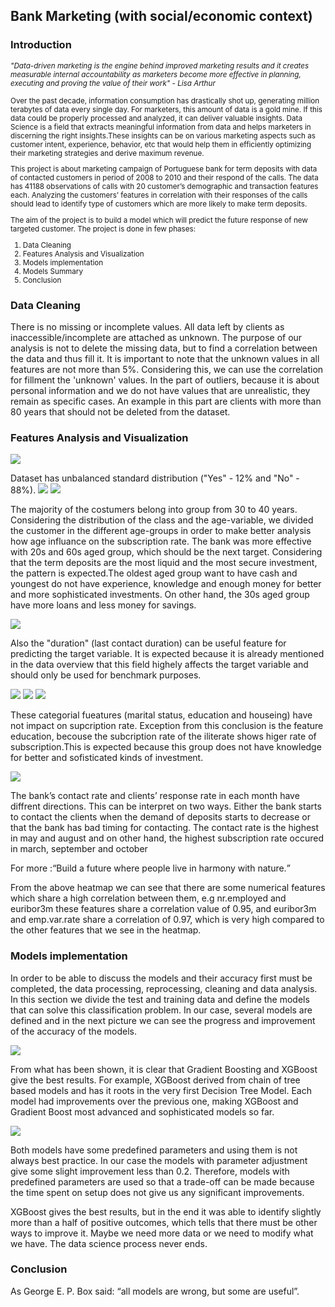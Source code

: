 <!DOCTYPE html>
<html>
 <head>
 </head>
<body>

<h2>Bank Marketing (with social/economic context)</h2>

<h3>Introduction </h3>

<small><p>
 <i>"Data-driven marketing is the engine behind improved marketing results and it creates measurable internal accountability as marketers become more effective in planning, executing and proving the value of their work" - Lisa Arthur </i>
 
Over the past decade, information consumption has drastically shot up, generating million terabytes of data every single day. For marketers, this amount of data is a gold mine. If this data could be properly processed and analyzed, it can deliver valuable insights. Data Science is a field that extracts meaningful information from data and helps marketers in discerning the right insights.These insights can be on various marketing aspects such as customer intent, experience, behavior, etc that would help them in efficiently optimizing their marketing strategies and derive maximum revenue.</p>

<p>This project is about marketing campaign of Portuguese bank for term deposits with data of contacted customers in period of 2008 to 2010 and their respond of the calls. The data has 41188 observations of calls with 20 customer’s demographic and transaction features each. Analyzing the customers’ features in correlation with their responses of the calls should lead to identify type of customers which are more likely to make term deposits.

The aim of the project is to build a model which will predict the future response of new targeted customer.
The project is done in few phases:
<ol>
 <li>Data Cleaning</li>
 <li>Features Analysis and Visualization</li>
 <li>Models implementation</li>
 <li>Models Summary</li>
 <li>Conclusion</li>
</ol>
 
</small></p>

<h3>Data Cleaning</h3>

<p>There is no missing or incomplete values. All data left by clients as inaccessible/incomplete are attached as unknown.
The purpose of our analysis is not to delete the missing data, but to find a correlation between the data and thus fill it.
It is important to note that the unknown values in all features are not more than 5%. Considering this, we can use the correlation for fillment the 'unknown' values.
In the part of outliers, because it is about personal information and we do not have values that are unrealistic, they remain as specific cases. An example in this part are clients with more than 80 years that should not be deleted from the dataset.</p>

<h3>Features Analysis and Visualization</h3>

<img src="https://lh3.googleusercontent.com/aeWP1Dm4PH1AvNtk7EiqrJxKOn8eN7xuP4sLVfEnjlPj-kk6rPFFtXUY6GJyFbrztToaotB6Qei0FCYwxE979aek1F0_DXeG4SjP9piMDCnkiwD3Nro9fjxs-YpAHgtunL2QHUA6_P3Ssy6BtCSr1xkHGY1Wzb4qUEmkOaZG2XIGVMUCJk01Mf_SmWaLZInY9tCSDg6GX6u5o0g9RAC6vHgIENXS4cJexBiBX4hoQlaOv4e2lkaS1VpFgK6fsanNFMiFagJQRXg6TegyyH30S28d-X8bYhLQKz1OIROW9Yy2_D9DRAOSvxmwvdo90lX4N-NfoPxmaE4pHy0XyVq9nRF_4QKdFcc3uJA4ZU6oSt9ZBoueCM22cDh_8hJcpP_8AGzOQ8uxld52vVrVtsI-dUmyoZJgEoz28mhcISY4_8JxR0HDJ7ROc1cbEjNkig6HRMBRD9GWA4E0MAuMF7Kshxb0DmtOKllQQOx95bVCuo9VObsh5WqFc9nbxYid9-vw6TNLjkddD72uO4B52Evy7ex-qHZQkEGH8nnb-DwxHUJCkaRPXypDyTShNoV8hTQnavWd9WJ42JMbPr56F8vLJUHwWYf565w07kw19l8yosfiCksMNLCvoqM3u7D-a5VBOkxkjVbfRMFqkNLDg1oz43uLcqR207RYUOL1WqmwXLhk88r7mWPww-ESW8ROkzjBcx86_A=w1920-h942-ft">

<p> Dataset has unbalanced standard distribution ("Yes" - 12% and "No" - 88%). 
 
<img src="https://lh3.googleusercontent.com/kQOk3kO3TaXw3RUZ6oeCnOQggo5shQMAjrvmfcixJ_dpb5NDWT7-5SJtfbGqrdWO6xddQfhYPsJcYsdmnWe9w_LLH7w3nFrkXZh1qM1zJ0d5yqBLGVIHIGEisJ3GBUsAHgfZ5cyAJGmZTQ0c8SGjxIGbXkAtqW3zCbw3jPk0X2R1LgxnMMu0mZ5lzCVsc9bbSdkuU7Rq3gIqVDKShMgYiVPKEpbT9_DzEsL39rYzI8zK2GiLyD95Xy8US8Ji9ouBtJD6LrBISkvXLnDtYzSQ8zDgoXHmfSNIftffOZ3PJDW8WGHzZ6WA88DvrEAWy7HCGjapdk_DhnKw5xaO-25Dg74VLA-VMVV1bsPEkjdLH-neWfVDsV6Q5vUXXrLmi9wh50QXwMSkGWIAB-gWAC9NTw1ZsrnmuCnhWEjCefh9QzWshwKUjbkl3yR7WeAM2lepxx4IXY_JA3VzP4hWR58WHGemB7P1y9MREUJJ1gKvfK7CRer5mq-oUSxZxKi0D9MSukflF01u5zdxA5WcbbN6SDUfD1JmWAymbepRbqHcgIJ9H89wwE5ZgVxVTMlQZQntXk_kM3-uFU2fue_SOuRHDDZ6C-SAvK0qdEz15XiGSTdDAmECXzz42SNfC1Pmdhq2kC9szmvJHzkOZHfxSt1HNOMXSjN9Nqo5DRW46mLSDOT0BvFoZH9xoZ6hhCcOl3Vs8xmtWg=w1920-h942-ft">

<img src="https://lh3.googleusercontent.com/yOVw_MAEiEOk-jhDRqZNaDAOXT-zjzwUvzZi2_NgBRMW22pMSonfCl4wSkZ9wNFqFFTC998eHfsykBZ1ZEBoByOYhU4r2jdSudq4UD2CK1aBQKquYjfdO68J2DkGwfLyrEn41OTk4zzN-NrYBztcJm7ppR3lkW6Lbay5O1Zs2zGjOwfU-FW9Av16Fvg9Tp668oyW3TaApyHh-bQwI5FFfwT40UDkIv19g-iDCREnKxcg87semo6j3tHOiHh585fPxsyy3hkWbDB8yc2Ncpc983pJiYZre-xcZDRgZ59l43Ti7K68Z2wSv4Ogs7mpbO-v8yX47ZuqxSg9HgrHq9-xt9Vd0ds1ZBHrApuqMeqw0jaF-gezo2I1zB98NKKX97CmZbYjP1DCDOIAJ1d43BDLj1FgP9Agy4DcWMY5CMfHq6GzOpZ8ZeNmgXZHEzP1VQNzVW3sM-RAmPGl2bSjgaKpTYAFZDH_QnIVDKcnLBiTBPg1YyIQrHtccHCR3zQnNGom24JbgfFnlxjpjdD7JayFicnH0GODdRfCYkR9IFz6zJReknUUyHrWPIr2RytiJUue0s5WBfW641oKMJnJV-dcox-_Gs9tK8G1hma-TPF-wH4b19RiG5c_49mFDg4Gb4eP8vhJgL1_EQx6_5cTpb4jNleH6RQOv3QPkRShSrkkqrFB_NKzdNESOD0egjeLEtsAAwoSiA=w1920-h942-ft">
 
<p>The majority of the costumers belong into group from 30 to 40 years. Considering the distribution of the class and the age-variable, we divided the customer in the different age-groups in order to make better analysis how age influance on the subscription rate. 
The bank was more effective with 20s and 60s aged group, which should be the next target. Considering that the term deposits are the most liquid and the most secure investment, the pattern is expected.The oldest aged group want to have cash and youngest do not have experience, knowledge and enough money for better and more sophisticated investments. On other hand, the 30s aged group have more loans and less money for savings.</p>

<img src="https://lh3.googleusercontent.com/DF70y9pERzAKVCcsn8_WdMdzswvdRPFBJXz-jDnEjNW60P3bQO3iITn5OqX_RplmsdX3L1MyAtuRVB2-e9GhNmzjbzGdduK3lmMaCrKdNRAclMnkaOwOAAHi1P1y8K2zT6L10fcIwlRFFpUOi-9HgWF3COWwJqQXHgJQp_uUF1lXxbDH442pbsqDmaFQcL2js4I21spDIFD3nOi5GHK8ZNsmqsS36t1oNv4Tk2fzxzW2b6YtnnKYQlX8x6aKWCNdRraOfushDekFMXTQWedqJdjIswa9V96P5dz57tQ-wBA68_P_djeaws0WdxsE1a66i-fydKAb2pLcv3r6RAqKgjBcUxzbGF2XSG9cs2y3uB8IcM9jtymVBTwqdB0pNyDlyFosp1wMw4H5UnYqrRVub1WY5xuEU41DOawSKPi2boB_-BwYlNwwNwG6NXbQKX5oDVWsEZjWeqNFK6PrWnjTioN-zjCEks-FAh4DAnxDWgm4QdKtoznxYINRjV_ZTPK12gDZRlkRssrHKnNbdshu6LzcAHzawCvuPRU7Zs5zauz0d2PNpPxuijV-SBplCw4Mxv7-Ef45nQEjLzjQyfON9sRC1zSUPTLiNuJZ65Nn2Xr18vvVVFpjypeo9xiDn8VsGg0kOHjaC7vRp-69KV_JzoZplppKubRmS2X1va_URFb-uEi-Ht2wp02CcQElVcsFhBsD7w=w1920-h942-ft"> 

<p> Also the "duration" (last contact duration) can be useful feature for predicting the target variable. It is expected because it is already mentioned in the data overview that this field highely affects the target variable and should only be used for benchmark purposes.</p>

<img src="https://lh3.googleusercontent.com/wGTZGIYIaFlyueJ9lpLKAJlCzswqLwItatSyY2HqAN5OlDj-9zpHP8hB1vaf16m43Foot7m6ZNy3lyuzGPBFu2lElVOhpHcxnrFhuPULRykMdy-nEsSDMsN6bOy7suv7TJtgIR2GK3LmsRvuBW4J726O6fHMDe-gTJBjrKnbee7tIPx6KXVYRkZJcS-4L3K7AfE8kcaFWUY6zfJFhaqzEvtfoyn0qtDqEu5hh-vaSVy6gjQsC7nHmEaiKb-uhpMk41BTxKz9J9fSvzbqFfWFviKfZOoryoWcNEruuYD5ZNj-sFP7vBq2lpLqjMLKIlii7_HAUgOL-rQDjgDTc79vu3EKSC-DfqJIVN3581JJWbj9NhNzsQVnd5qOZc1S0LDVf0cjsyCs38afHf7_4sGrRgR0dUxMR73PyjMgEhzMEPfGh9tY9_lf6pQwUvGxXyMnMp5tot9C9W8taxaeQc67M675tmcDvvXqLddL_urV-URRCQTN86lBP8CCghIp0wMBdje_-kh0hm8_C_noE8cZGRq87s1e4E5-bZxcLCfu8nXHmEUTWfcjjXZCRwPkAYRyDcYmp4EMBolLl1XMi8GgvnvBRcOB7XWqheLm3fkJlYFhdkXRwYWDo6Oa9bSyGOXf7f_jDGkqRRu8iMdsAWK_kiMzFgitQ6K6cARjpIuypsCASpl92On3hWyebJADDz-_BdJyOA=w1920-h942-ft">
<img src="https://lh3.googleusercontent.com/nUhcpDCGR2YVgG7AMELy2GXAQ-7jcA5DBTaybbToXpM4OERY6B-I0VOoAy3ZpfHPPw6TAZP9zEnN6dsu_4kvi54tBvSh-0RJoYwXPc2lXBONBP87SZ16g97pabiokuGMKiVF1k3RRWVr85MbsTtDCPEt9hWbwXAZe_ixTRUGHYzlWN8GM-57lnAkvzrrGRZ5n9VmwOvOj5ko3NT-TR3pMQgqsD8E9g_jSlCU4dKiCDc24QHMF-7a4uhUuUR1-R8UJJ56R98NKwPscCRJ5_h8luPzFmjxW4R9ewceZdtXqrba5D8LwCumdopROfdNY5Y8640FRsU8OWQ_Wu_nisvhdgMGDEAThP5reIesEzCoiBz2PC-JhWexjePebxWTSfyq_EOjqOuyEJLUinvOHU4Ty-fyTgLwWI5kFg_0Q8l76ngRxDRHSl_cncqvsZ9dgGHTEECCFHB7Lg6xFzVQpztusvEVtnkHle2hZHcSgYybZxqy8e3PYj_g7_IWA12tSUYXo1gMB5pHWueaGJ7qbng5RS08rIKl9ImAvQDZ5UIzQ6XBr8M_sFfx_lCNzyW88nb9ZH7uKeFfjciQVrlo7UY7QcxGz3KXHU56F_oFrTsGe4h90QCiCXZx9IlbWP5h2PzGBHjG5pg2bHtHjkb5Xn-pUFeGX5olQq1nh97mQVRu7UfGhBc65fy-Do4gQ1cSKk1ef0D88Q=w1920-h942-ft">
<img src="https://lh3.googleusercontent.com/ciM7Z4Cc0jeb3Fa9nq3HLN6kKnSNzttjn318HAxLEUbKiSwkcUSHwRabB0E1KcIVCWzdaNiZnwZamxJ50fjZ1JN3wMaDXmXC_kx5chQz8G9hdSdUJPbEdyHx4YohjTxmtFVG_oOfwe1C9s5Pm5lIzWwO0Q9jZx9t95o8CGR-eZGhN9_rbtYvY713d5SWcYmyqszBoEnL3hbClFX5gh84LEz21vgtWUgfmSO-iwNAhbVUQxFIaSAtu9N7c_nfqkLok3U1OUCt17UXTXdcVQKWRCwgUbv1nJl_GoxQd5dRjpr3Pe3yvThI-lykmVEpENUyPYp74KBkv9uejYHJNVEVYieinTYEcoEkj-cyZ-PHfYBmwBuIPUdNV4_pEdjgXMfEeMSckwST8Q6q51yVXgBBDCgdwgJJI4yqbSzmMfjxf84YI91Hy-Hh1oXS_34-Av_QI-SfV680Mpk19PyNyBZq-7OD-SOpIi0sQp4aTNCAu3nmY_vicu9q2svd7-h7uPIyj4CvXoM2KlsXaWSwe5c97HtnP1Qiu-HHKkhFLVI78VQCqKpoHeSbjkHFaeCWAkyCCPmN0kL2yl87zl76quNHTS9f2Rfan_QB2fC155y2iX2oSw6YNktBBCJFNlL6QmvCk0_LEFZpmAEF3vHxHzAryazxtr8aqvTlAH3peJXFTrXZAcZriJ57R5lS-j8UShIQ_uER0Q=w1920-h942-ft">

<p>These categorial fueatures (marital status, education and houseing) have not impact on supcription rate. Exception from this conclusion is the feature education, becouse the subcription rate of the iliterate shows higer rate of subscription.This is expected because this group does not have knowledge for better and sofisticated kinds of investment. <p>

<img src="https://lh3.googleusercontent.com/sD5lMSEh7AurJz7lMS1LlAw_RGF62QOZC8R4s4lSveCmCcNpba4fS8HcCO4lgbjk-BOZ4PwH74_JW_u1NKDaavWY6OzVlYHz1CO_vRfDDD4wdjQjdfqDXkcCs6D8s7b3HfDsnDNRTH8CsTrHitn_HNoug5QUFM205jbyicwcGNORROrQmLwmcbpw8ekRdygvyWJx_Ldm3DdF_Z6jDnO81ztyuo9zGLWYviM8gwdp4tEbt02_3IqwrUlbfKMbDf0-B83H_WSywzJhAV-PvUAvh-JD9ehmic_lu3pbfdczyr1VJcfcA7y67UvMsvKilNcUztX0dFolpAaNK-xF_3uCsMa7rpoQRuHEnhHHFA6XFmhMkXdcOvg3IaZ2Xds8D5V_WzKFUv_lzwlALNv7LXm49GC2Uu1_zhkkrIteQdam47zZ6fqOeZKjz1LLigL9lfhFi7iFWHzntrAfWlffGdrG1xcSV9Tg1odzFweMpi9xx0J5n269tvg57D4v-BnaVuY7TprbykKRWNVDryVm1dg1cPxT3lYsEyIXypiJt0vAKJCWISj2a0F8l4y-JmYKH9ATX-DZ5W8nQFSs9JGziMgA4uWnEsyL2ijpD94SEMnftiJX_xGuwe3ZjboxhGncBniY7pSt9Mceh618BzLypjuCxjQp5zL1r7wt0VDSft1S3nhlD2t3KJzSbP1QV_gDxRsnGtJ7Bw=w1920-h942-ft">

<p>The bank’s contact rate and clients’ response rate in each month have diffrent directions. This can be interpret on two ways. Either the bank starts to contact the clients when the demand of deposits starts to decrease or that the bank has bad timing for contacting. The contact rate is the highest in may and august and on other hand, the highest subscription rate occured in march, september and october</p> 

<p>For more :<q>Build a future where people live in harmony with nature.</q></p>

<p>From the above heatmap we can see that there are some numerical features which share a high correlation between them, e.g nr.employed and euribor3m these features share a correlation value of 0.95, and euribor3m and emp.var.rate share a correlation of 0.97, which is very high compared to the other features that we see in the heatmap.

<h3> Models implementation </h3>

<p>In order to be able to discuss the models and their accuracy first must be completed, the data processing, reprocessing, cleaning and data analysis. In this section we divide the test and training data and define the models that can solve this classification problem.
In our case, several models are defined and in the next picture we can see the progress and improvement of the accuracy of the models.</p>

<img src="https://lh3.googleusercontent.com/oqk0Ep8mT1hYEOwYxMcgsRyBFhuGRvZEWwqP64obqtThcOib3DU1y0QZL1yag5T1A2Ak_t1gQifWqgHx-rnOgzpDRS0AA48Tjm9CWaWOqrGEBJm-dZL1mhWMJjtuLS7aUeHnNlitPvzo-Bkkp2l4xAozyD0QHDhilt_XGglVaYpo-TZlBsdczGszb8rsZ8qJd8_Gsd3OddlGm4AitWqOTvMDoXa68JVLKJmF5PaYMJhM65wObJBcgoIaxZHJDN9q6pLMwttMni0oqp9ZftLlSAJz-gKdJuj3FOumfEJtlAQ50XTmORJ6E1-HCgLoNYlKdzNmkeGWXTyGvH0k7CRZDgbm8Rkq8utm0i3uc9fB1KsrdWDmLwrw_fj9dMiPG6eJ5jmXvLmzhJFZ6dKneehxlpDPCYZCUXnXgrWKvz3u0Frxnrqhd_CrwErdyvVULAH4YeXQFVQOepPtYt4SyBP5FIGu0npqbmx387waE5Go6HAdx8oYbU3XeQnsQL0uB54Ba4VosjI92vdlYce9paW-wYdLdUNuvNotvV_wAqlAYUCNXFirZzur1Bk6O3POwzwo9UJQ7lKr4k99va9rSJaxAM_n9acANKAtrwLMWayL8h9ngc7eM8j-UJi5rBKDxND7UQEOfg9JRapJM_lhBpE5kJzbC2xS1xKpDmsKisVae4uy2VadUDClhrexhBemA_p2hnikJw=w1920-h942-ft">
 
<p>From what has been shown, it is clear that Gradient Boosting and XGBoost give the best results. For example, XGBoost derived from chain of tree based models and has it roots in the very first Decision Tree Model. Each model had improvements over the previous one, making XGBoost and Gradient Boost most advanced and sophisticated models so far.</p>

<img src="https://lh3.googleusercontent.com/BMSG1uQmr5fD0JbLO98pSRxny6xBN7KMDZ3frLKBmdQcuEJ4ap3Ea5ITMG51DDu5Ylmsx12zJOPOFPnwXUYvbORwitF-u7oP1G87jpvQw9232KyZmZcAF0q_eKa3LFanEv7-trFzhpbv4J-9XcfeA1EaMFTm8qJuXkG3ZD8YdqsYtXYbdV1ARBO5i_ZYAgwqHoqoIch7-n_GJw9wad3gSYCM3Y7LFhQAbakIIEIrREsJZbYoygGrEzJd7rG050UlcXb81WwQVDBTN6jm9jhKcu_J5iy5RmUWs6ADLCXEgI6ASZaUu91UZsSumkvILXwtKnhLwmctCI-qNkmp5ubgA065NsBs6VjeAMBO0XiQ4aRUxUo6vAnic1_SAf3kQlkuwWC93RN5Rz4jVDwYCCl4m-qThihHdGaowsjXoeTgjdVpTVUfuq-VxyyjEPrG5-PI2Zb13HXH3a2PVUfCq4dWmaZcA44aOayxmkrrDjvNm2-0eGOqT6qhkCDNq206H5TFrbp5zIWE3N0rz40sPldqOar_132AB5IG31ZruM8rcc0gfMLNfM8yf-LKGj6VMV3qyA9PHxLsNbNY7DYsujrEr6DqnKDUwNIyvJJlNU0nIj-TYRZ1dIavuNBs1O88mtiuTSPJfhxPkDaN6UhxeaNDj2WSSPMqhegu5B8j27AR6OoedtKL0hFwlhlqXb5n60Q1BJ16YA=w1920-h942-ft">

<p>Both models have some predefined parameters and using them is not always best practice.
In our case the models with parameter adjustment give some slight improvement less than 0.2. Therefore, models with predefined parameters are used so that a trade-off can be made because the time spent on setup does not give us any significant improvements.</p>

</p>XGBoost gives the best results, but in the end it was able to identify slightly more than a half of positive outcomes, which tells that there must be other ways to improve it. Maybe we need more data or we need to modify what we have. The data science process never ends.</p>



<h3>Conclusion</h3>


<p>As George E. P. Box said: “all models are wrong, but some are useful”.</p>

  
</body>
</html>
